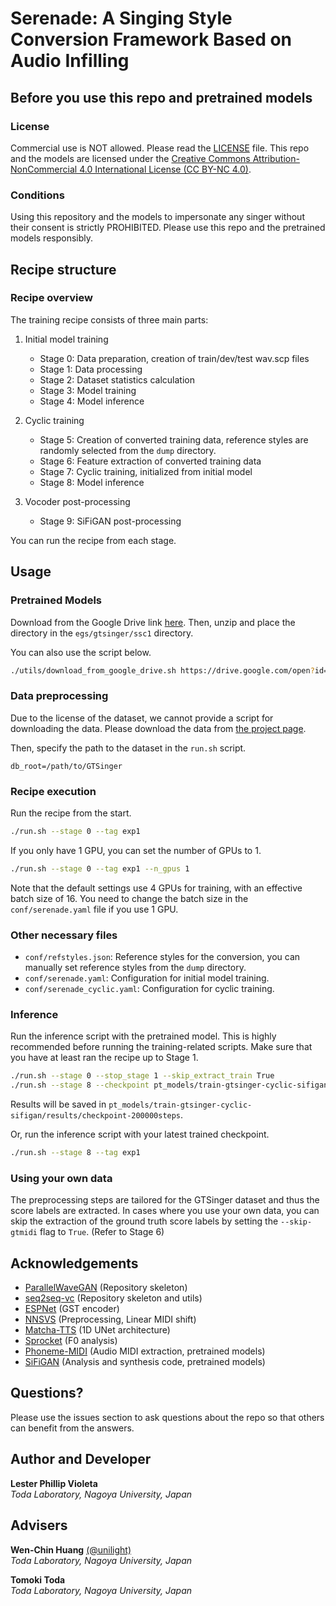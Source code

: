 # Serenade: A Singing Style Conversion Framework Based on Audio Infilling

## Before you use this repo and pretrained models

### License
Commercial use is NOT allowed. Please read the [LICENSE](LICENSE) file. This repo and the models are licensed under the [Creative Commons Attribution-NonCommercial 4.0 International License (CC BY-NC 4.0)](https://creativecommons.org/licenses/by-nc/4.0/).

### Conditions
Using this repository and the models to impersonate any singer without their consent is strictly PROHIBITED. Please use this repo and the pretrained models responsibly.

## Recipe structure
### Recipe overview
The training recipe consists of three main parts:

1. Initial model training
   - Stage 0: Data preparation, creation of train/dev/test wav.scp files
   - Stage 1: Data processing 
   - Stage 2: Dataset statistics calculation
   - Stage 3: Model training
   - Stage 4: Model inference

2. Cyclic training
   - Stage 5: Creation of converted training data, reference styles are randomly selected from the `dump` directory.
   - Stage 6: Feature extraction of converted training data 
   - Stage 7: Cyclic training, initialized from initial model
   - Stage 8: Model inference

3. Vocoder post-processing
   - Stage 9: SiFiGAN post-processing

You can run the recipe from each stage.

## Usage

### Pretrained Models
Download from the Google Drive link [here](https://drive.google.com/file/d/1ZhJgLHzwduELL2rzleOGDxLu4ivJ6ss-/view?usp=sharing). Then, unzip and place the directory in the `egs/gtsinger/ssc1` directory.

You can also use the script below.
```bash
./utils/download_from_google_drive.sh https://drive.google.com/open?id=1ZhJgLHzwduELL2rzleOGDxLu4ivJ6ss- . "tar.gz"
```

### Data preprocessing
Due to the license of the dataset, we cannot provide a script for downloading the data. Please download the data from [the project page](https://github.com/AaronZ345/GTSinger).

Then, specify the path to the dataset in the `run.sh` script.

```
db_root=/path/to/GTSinger
```

### Recipe execution

Run the recipe from the start.
```bash
./run.sh --stage 0 --tag exp1
```

If you only have 1 GPU, you can set the number of GPUs to 1.
```bash
./run.sh --stage 0 --tag exp1 --n_gpus 1
```
Note that the default settings use 4 GPUs for training, with an effective batch size of 16. You need to change the batch size in the `conf/serenade.yaml` file if you use 1 GPU.

### Other necessary files
- `conf/refstyles.json`: Reference styles for the conversion, you can manually set reference styles from the `dump` directory.
- `conf/serenade.yaml`: Configuration for initial model training.
- `conf/serenade_cyclic.yaml`: Configuration for cyclic training.


### Inference
Run the inference script with the pretrained model. This is highly recommended before running the training-related scripts.
Make sure that you have at least ran the recipe up to Stage 1.

```bash
./run.sh --stage 0 --stop_stage 1 --skip_extract_train True
./run.sh --stage 8 --checkpoint pt_models/train-gtsinger-cyclic-sifigan/checkpoint-200000steps.pkl
```
Results will be saved in `pt_models/train-gtsinger-cyclic-sifigan/results/checkpoint-200000steps`.

Or, run the inference script with your latest trained checkpoint.

```bash
./run.sh --stage 8 --tag exp1
```

### Using your own data
The preprocessing steps are tailored for the GTSinger dataset and thus the score labels are extracted. In cases where you use your own data, you can skip the extraction of the ground truth score labels by setting the `--skip-gtmidi` flag to `True`. (Refer to Stage 6)

## Acknowledgements
- [ParallelWaveGAN](https://github.com/kan-bayashi/ParallelWaveGAN/) (Repository skeleton)
- [seq2seq-vc](https://github.com/unilight/seq2seq-vc) (Repository skeleton and utils)
- [ESPNet](https://github.com/espnet/espnet) (GST encoder)
- [NNSVS](https://github.com/nnsvs/nnsvs) (Preprocessing, Linear MIDI shift)
- [Matcha-TTS](https://github.com/shivammehta25/Matcha-TTS) (1D UNet architecture)
- [Sprocket](https://github.com/k2kobayashi/sprocket) (F0 analysis)
- [Phoneme-MIDI](https://github.com/seyong92/phoneme-informed-note-level-singing-transcription) (Audio MIDI extraction, pretrained models)
- [SiFiGAN](https://github.com/chomeyama/SiFiGAN) (Analysis and synthesis code, pretrained models)


## Questions?
Please use the issues section to ask questions about the repo so that others can benefit from the answers.

## Author and Developer
**Lester Phillip Violeta**  
*Toda Laboratory, Nagoya University, Japan*  

## Advisers
**Wen-Chin Huang** [(@unilight)](https://github.com/unilight)  
*Toda Laboratory, Nagoya University, Japan*

**Tomoki Toda**  
*Toda Laboratory, Nagoya University, Japan*

